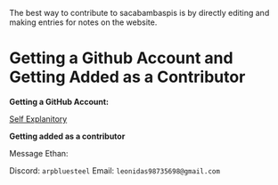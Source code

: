 The best way to contribute to sacabambaspis is by directly editing and making entries for notes on the website.

# Getting a Github Account and Getting Added as a Contributor

**Getting a GitHub Account:**

[Self Explanitory](https://github.com/)

**Getting added as a contributor**

Message Ethan:

Discord: `arpbluesteel`
Email: `leonidas98735698@gmail.com`
